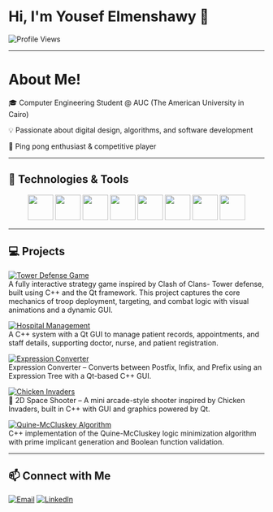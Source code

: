 # Hi, I'm Yousef Elmenshawy 👋  
![Profile Views](https://komarev.com/ghpvc/?username=YousefElmenshawy&color=blue)

---

# About Me!
🎓 Computer Engineering Student @ AUC (The American University in Cairo)

💡 Passionate about digital design, algorithms, and software development  

🏓 Ping pong enthusiast & competitive player  

---

## 🔧 Technologies & Tools

<p align="center">
  <img src="https://img.icons8.com/color/48/000000/c-plus-plus-logo.png" width="50" height="50" />
  <img src="https://static-00.iconduck.com/assets.00/file-type-verilog-icon-1024x1024-1hv3ysgx.png" width="50" height="50" />
  <img src="https://img.icons8.com/color/48/000000/git.png" width="50" height="50" />
  <img src="https://img.icons8.com/color/48/000000/linux.png" width="50" height="50" />
  <img src="https://www.kindpng.com/picc/m/586-5861315_clion-logo-png-transparent-clion-jetbrains-png-download.png" width="50" height="50" />
  <img src="https://img.icons8.com/color/48/000000/visual-studio-code-2019.png" width="50" height="50" />
  <img src="https://img.icons8.com/ios/50/000000/qt.png" width="50" height="50" />
  <img src="https://img.icons8.com/color/50/000000/ubuntu.png" width="50" height="50" />
</p>

---

## 💻 Projects

[![Tower Defense Game](https://img.shields.io/badge/Clash--of--Clans--Sim-FF4136?style=for-the-badge&logo=game-controller&logoColor=white)](https://github.com/YousefElmenshawy/clash-of-clans-simulation)  
A fully interactive strategy game inspired by Clash of Clans- Tower defense, built using C++ and the Qt framework. This project captures the core mechanics of troop deployment, targeting, and combat logic with visual animations and a dynamic GUI.


[![Hospital Management](https://img.shields.io/badge/Hospital--Management--System-28a745?style=for-the-badge&logo=github&logoColor=white)](https://github.com/YousefElmenshawy/hospital-management-system)  
A C++ system with a Qt GUI to manage patient records, appointments, and staff details, supporting doctor, nurse, and patient registration.

[![Expression Converter](https://img.shields.io/badge/Postfix--Infix--Prefix--Tool-6f42c1?style=for-the-badge&logo=code&logoColor=white)](https://github.com/YousefElmenshawy/postfix-infix-prefix-conversions)  
Expression Converter – Converts between Postfix, Infix, and Prefix using an Expression Tree with a Qt-based C++ GUI.


[![Chicken Invaders](https://img.shields.io/badge/Chicken--Invaders--Game-FB8C00?style=for-the-badge&logo=godot-engine&logoColor=white)](https://github.com/YousefElmenshawy/chicken-invaders-mini-game)  
🚀 2D Space Shooter – A mini arcade-style shooter inspired by Chicken Invaders, built in C++ with GUI and graphics powered by Qt.

[![Quine-McCluskey Algorithm](https://img.shields.io/badge/Quine--McCluskey--Simulator-007ACC?style=for-the-badge&logo=c%2B%2B&logoColor=white)](https://github.com/YousefElmenshawy/quine-mccluskey-algorithm-simulator)  
C++ implementation of the Quine-McCluskey logic minimization algorithm with prime implicant generation and Boolean function validation.


---

## 📫 Connect with Me
[![Email](https://img.icons8.com/color/50/000000/gmail-new.png)](mailto:yousefelmenshawi@aucegypt.edu)
[![LinkedIn](https://img.icons8.com/color/50/000000/linkedin.png)](http://linkedin.com/in/yousef-ibrahim-elmenshawy-18ab22336)


